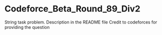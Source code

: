 # Codeforce_Beta_Round_89_Div2
String task problem. Description in the README file Credit to codeforces for providing the question
